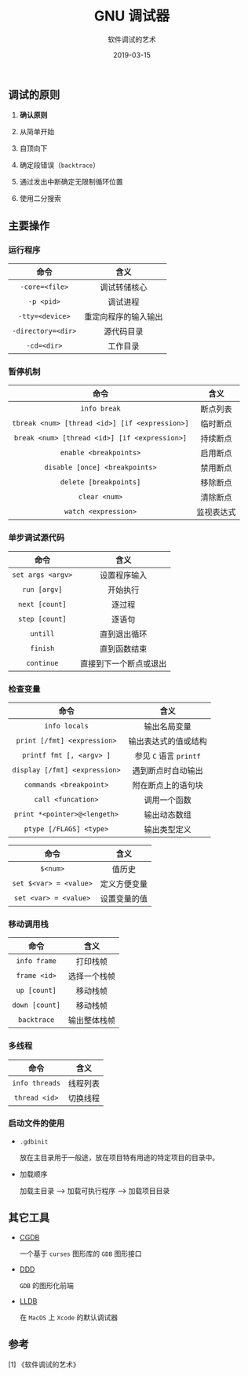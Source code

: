 ﻿---
layout: post
title: GNU 调试器
subtitle: 软件调试的艺术
# cover: 
date: 2019-03-15
categories: 开发工具
tags: 开发工具
---

## 调试的原则

1. **确认原则**

2. 从简单开始

3. 自顶向下

4. 确定段错误（`backtrace`）

5. 通过发出中断确定无限制循环位置

6. 使用二分搜索

## 主要操作


### 运行程序

| 命令 | 含义 |
|:---:|:---:|
| `-core=<file>` |  调试转储核心 |
| `-p <pid>` |  调试进程 |
| `-tty=<device>` | 重定向程序的输入输出 |
| `-directory=<dir>` | 源代码目录 |
| `-cd=<dir>` | 工作目录 |

### 暂停机制

| 命令 | 含义 |
|:---:|:---:|
| `info break` | 断点列表 |
| `tbreak <num> [thread <id>] [if <expression>]` | 临时断点 |
| `break <num> [thread <id>] [if <expression>]` | 持续断点 |
| `enable <breakpoints>` | 启用断点 |
| `disable [once] <breakpoints>` | 禁用断点 |
| `delete [breakpoints]` | 移除断点 |
| `clear <num>` | 清除断点 |
| `watch <expression>` | 监视表达式 |

### 单步调试源代码

| 命令 | 含义 |
|:---:|:---:|
| `set args <argv>` | 设置程序输入 |
| `run [argv]` | 开始执行 |
| `next [count]` | 逐过程 |
| `step [count]` | 逐语句 |
| `untill` | 直到退出循环 |
| `finish` | 直到函数结束 |
| `continue` | 直接到下一个断点或退出 |

### 检查变量

| 命令 | 含义 |
|:---:|:---:|
| `info locals` | 输出名局变量 |
| `print [/fmt] <expression>` | 输出表达式的值或结构 |
| `printf fmt [, <argv> ]` | 参见 `C` 语言 `printf` |
| `display [/fmt] <expression>` | 遇到断点时自动输出 |
| `commands <breakpoint>` | 附在断点上的语句块 |
| `call <funcation>` | 调用一个函数 |
| `print *<pointer>@<lengeth>` | 输出动态数组 |
| `ptype [/FLAGS] <type>` | 输出类型定义 |


| 命令 | 含义 |
|:---:|:---:|
| `$<num>` | 值历史 |
| `set $<var> = <value>` | 定义方便变量 |
| `set <var> = <value>` | 设置变量的值 |

### 移动调用栈

| 命令 | 含义 |
|:---:|:---:|
| `info frame` | 打印栈帧 |
| `frame <id>` | 选择一个栈帧 |
| `up [count]` | 移动栈帧 |
| `down [count]` | 移动栈帧 |
| `backtrace` | 输出整体栈帧 |

### 多线程

| 命令 | 含义 |
|:---:|:---:|
| `info threads` | 线程列表 |
| `thread <id>` | 切换线程 |

### 启动文件的使用

- `.gdbinit`

  放在主目录用于一般途，放在项目特有用途的特定项目的目录中。

- 加载顺序

  加载主目录 --> 加载可执行程序 --> 加载项目目录

## 其它工具

- [CGDB](https://cntofu.com/book/121/index.html)

  一个基于 `curses` 图形库的 `GDB` 图形接口

- [DDD](https://www.gnu.org/software/ddd/)

  `GDB` 的图形化前端

- [LLDB](https://lldb.llvm.org)

  在 `MacOS` 上 `Xcode` 的默认调试器

## 参考

[1]  《软件调试的艺术》
